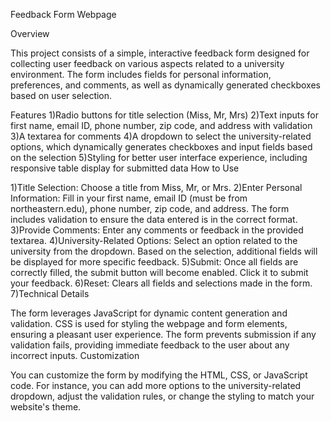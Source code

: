 Feedback Form Webpage

Overview

This project consists of a simple, interactive feedback form designed for collecting user feedback on various aspects related to a university environment.
The form includes fields for personal information, preferences, and comments, as well as dynamically generated checkboxes based on user selection.

Features
1)Radio buttons for title selection (Miss, Mr, Mrs)
2)Text inputs for first name, email ID, phone number, zip code, and address with validation
3)A textarea for comments
4)A dropdown to select the university-related options, which dynamically generates checkboxes and input fields based on the selection
5)Styling for better user interface experience, including responsive table display for submitted data
How to Use

1)Title Selection: Choose a title from Miss, Mr, or Mrs.
2)Enter Personal Information: Fill in your first name, email ID (must be from northeastern.edu), phone number, zip code, and address. The form includes validation to ensure the data entered is in the correct format.
3)Provide Comments: Enter any comments or feedback in the provided textarea.
4)University-Related Options: Select an option related to the university from the dropdown. Based on the selection, additional fields will be displayed for more specific feedback.
5)Submit: Once all fields are correctly filled, the submit button will become enabled. Click it to submit your feedback.
6)Reset: Clears all fields and selections made in the form.
7)Technical Details

The form leverages JavaScript for dynamic content generation and validation.
CSS is used for styling the webpage and form elements, ensuring a pleasant user experience.
The form prevents submission if any validation fails, providing immediate feedback to the user about any incorrect inputs.
Customization

You can customize the form by modifying the HTML, CSS, or JavaScript code. For instance, you can add more options to the university-related dropdown, adjust the validation rules, or change the styling to match your website's theme.
